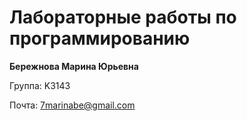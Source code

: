 # Лабораторные работы по программированию
**Бережнова Марина Юрьевна**

Группа: K3143

Почта: 7marinabe@gmail.com
